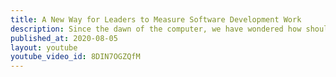 ```yaml
---
title: A New Way for Leaders to Measure Software Development Work
description: Since the dawn of the computer, we have wondered how should we measure our development success without disenfranchising our developers.
published_at: 2020-08-05
layout: youtube
youtube_video_id: 8DIN7OGZQfM
---
```

